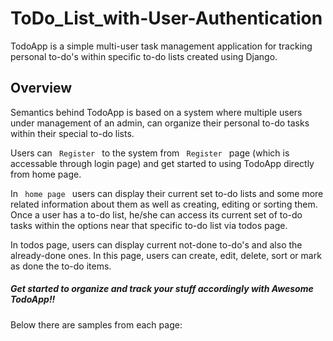 # ToDo_List_with-User-Authentication

<p> TodoApp is a simple multi-user task management application for tracking personal to-do's within specific to-do lists created using Django.</p>
<h2> Overview </h2>

<p>Semantics behind TodoApp is based on a system where multiple users under management of an admin, can organize their personal to-do tasks within their special to-do lists.</p>
<p>Users can <code> Register </code>  to the system from <code> Register </code>  page (which is accessable through login page) and get started to using TodoApp directly from home page.</p>
<p> In <code> home page </code> users can display their current set to-do lists and some more related information about them as well as creating, editing or sorting them. Once a user has a to-do list, he/she can access its current set of to-do tasks within the options near that specific to-do list via todos page. </p>
<p> In todos page, users can display current not-done to-do's and also the already-done ones. In this page, users can create, edit, delete, sort or mark as done the to-do items.</p>
<h5> Get started to organize and track your stuff accordingly with Awesome TodoApp!! </h5>
<p> Below there are samples from each page:</p>
